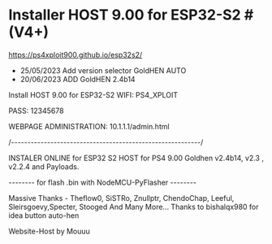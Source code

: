 # Installer HOST 9.00 for ESP32-S2 # (V4+)
https://ps4xploit900.github.io/esp32s2/

- 25/05/2023 Add version selector GoldHEN AUTO
- 20/06/2023 ADD GoldHEN 2.4b14

Install HOST 9.00 for ESP32-S2 WIFI: PS4_XPLOIT

PASS: 12345678

WEBPAGE ADMINISTRATION: 10.1.1.1/admin.html

/----------------------------------------------------------/

INSTALER ONLINE for ESP32 S2 HOST for PS4 9.00 Goldhen v2.4b14, v2.3 , v2.2.4  and Payloads.

--------  for flash .bin with NodeMCU-PyFlasher  --------


Massive Thanks - Theflow0, SiSTRo, Znullptr, ChendoChap, Leeful, Sleirsgoevy,Specter, Stooged And Many More...
Thanks to bishalqx980 for idea button auto-hen  

Website-Host by Mouuu
